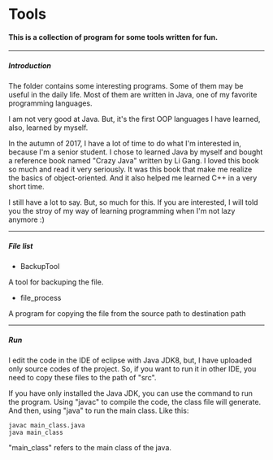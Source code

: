 # Tools

#### This is a collection of program for some tools written for fun. 


---

##### Introduction

The folder contains some interesting programs. Some of them may be useful in the daily life. Most of them are written in Java, one of my favorite programming languages.

I am not very good at Java. But, it's the first OOP languages I have learned, also, learned by myself.

In the autumn of 2017, I have a lot of time to do what I'm interested in, because I'm a senior student. I chose to learned Java by myself and bought a reference book named "Crazy Java" written by Li Gang. I loved this book so much and read it very seriously. It was this book that make me realize the basics of object-oriented. And it also helped me learned C++ in a very short time.

I still have a lot to say. But, so much for this. If you are interested, I will told you the stroy of my way of learning programming when I'm not lazy anymore  :)


---
##### File list
- BackupTool

A tool for backuping the file.

- file_process

A program for copying the file from the source path to destination path


---
##### Run
I edit the code in the IDE of eclipse with Java JDK8, but, I have uploaded only source codes of the project. So, if you want to run it in other IDE, you need to copy these files to the path of "src". 

If you have only installed the Java JDK, you can use the command to run the program. Using "javac" to compile the code, the class file will generate. And then, using "java" to run the main class. Like this:

```
javac main_class.java
java main_class
```
"main_class" refers to the main class of the java. 
